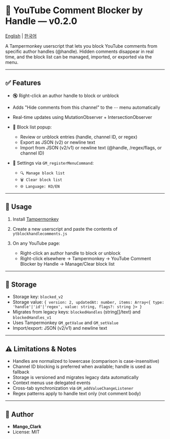 # 📌 YouTube Comment Blocker by Handle — v0.2.0

[English](README.md) | [한국어](나를읽어.md)

A Tampermonkey userscript that lets you block YouTube comments from specific author handles (@handle). Hidden comments disappear in real time, and the block list can be managed, imported, or exported via the menu.

---

## ✅ Features

- 🔇 Right-click an author handle to block or unblock
- Adds "Hide comments from this channel" to the ⋯ menu automatically
- Real-time updates using MutationObserver + IntersectionObserver
- 🔧 Block list popup:

  - Review or unblock entries (handle, channel ID, or regex)
  - Export as JSON (v2) or newline text
  - Import from JSON (v2/v1) or newline text (@handle, /regex/flags, or channel ID)
- 📝 Settings via `GM_registerMenuCommand`:

  - `🔍 Manage block list`
  - `🗑️ Clear block list`
  - `🌐 Language: KO/EN`

---

## 🧠 Usage

1. Install [Tampermonkey](https://www.tampermonkey.net/)
2. Create a new userscript and paste the contents of `ytblockhandlecomments.js`
3. On any YouTube page:

   - Right-click an author handle to block or unblock
   - Right-click elsewhere → Tampermonkey → YouTube Comment Blocker by Handle → Manage/Clear block list

---

## 💾 Storage

- Storage key: `blocked_v2`
- Storage value: `{ version: 2, updatedAt: number, items: Array<{ type: 'handle'|'id'|'regex', value: string, flags?: string }> }`
- Migrates from legacy keys: `blockedHandles` (string[]/text) and `blockedHandles_v1`
- Uses Tampermonkey `GM_getValue` and `GM_setValue`
- Import/export: JSON (v2/v1) and newline text

---

## ⚠️ Limitations & Notes

- Handles are normalized to lowercase (comparison is case-insensitive)
- Channel ID blocking is preferred when available; handle is used as fallback
- Storage is versioned and migrates legacy data automatically
- Context menus use delegated events
- Cross-tab synchronization via `GM_addValueChangeListener`
- Regex patterns apply to handle text only (not comment body)

---

## 👤 Author

- **Mango_Clark**
- License: MIT
